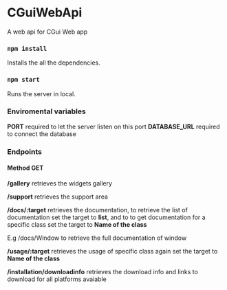 # CGuiWebApi
A web api for CGui Web app

### `npm install`

Installs the all the dependencies.

### `npm start`

Runs the server in local.

### Enviromental variables

**PORT** required to let the server listen on this port
**DATABASE_URL** required to connect the database

### Endpoints

#### Method GET

**/gallery** retrieves the widgets gallery

**/support** retrieves the support area

**/docs/:target** retrieves the documentation, to retrieve the list of documentation set the target to **list**, and to to get documentation for a specific class set the target to **Name of the class**

E.g
/docs/Window to retrieve the full documentation of window

**/usage/:target** retrieves the usage of specific class again set the target to **Name of the class**

**/installation/downloadinfo** retrieves the download info and links to download for all platforms avaiable
